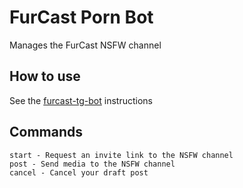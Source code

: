 # FurCast Porn Bot

Manages the FurCast NSFW channel

## How to use

See the [furcast-tg-bot](https://git.xbn.fm/xbn/furcast-tg-bot) instructions

## Commands
```
start - Request an invite link to the NSFW channel
post - Send media to the NSFW channel
cancel - Cancel your draft post
```
